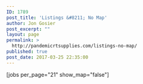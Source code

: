 ```yaml
---
ID: 1789
post_title: 'Listings &#8211; No Map'
author: Jon Gosier
post_excerpt: ""
layout: page
permalink: >
  http://pandemicrtsupplies.com/listings-no-map/
published: true
post_date: 2017-03-25 22:35:00
---
```

[jobs per_page="21" show_map="false"]